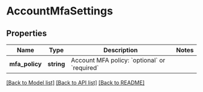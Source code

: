 # AccountMfaSettings

## Properties

 Name           | Type       | Description                                                      | Notes 
----------------|------------|------------------------------------------------------------------|-------
 **mfa_policy** | **string** | Account MFA policy: &#x60;optional&#x60; or &#x60;required&#x60; |

[[Back to Model list]](../../README.md#documentation-for-models) [[Back to API list]](../../README.md#documentation-for-api-endpoints) [[Back to README]](../../README.md)


